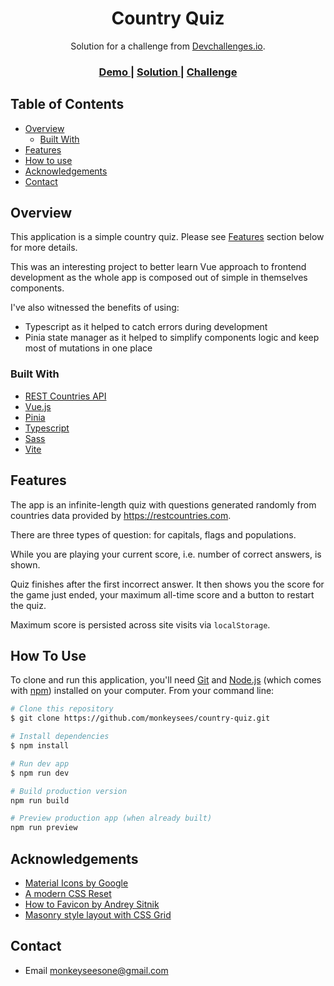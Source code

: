 <h1 align="center">Country Quiz</h1>

<div align="center">
   Solution for a challenge from  <a href="http://devchallenges.io" target="_blank">Devchallenges.io</a>.
</div>

<div align="center">
  <h3>
    <a href="https://monkeysees.github.io/country-quiz/">
      Demo
    </a>
    <span> | </span>
    <a href="https://github.com/monkeysees/country-quiz">
      Solution
    </a>
    <span> | </span>
    <a href="https://devchallenges.io/challenges/Bu3G2irnaXmfwQ8sZkw8">
      Challenge
    </a>
  </h3>
</div>

## Table of Contents

- [Overview](#overview)
  - [Built With](#built-with)
- [Features](#features)
- [How to use](#how-to-use)
- [Acknowledgements](#acknowledgements)
- [Contact](#contact)

## Overview

This application is a simple country quiz. Please see [Features](#features) section below for more details.

This was an interesting project to better learn Vue approach to frontend development
as the whole app is composed out of simple in themselves components.

I've also witnessed the benefits of using:

- Typescript as it helped to catch errors during development
- Pinia state manager as it helped to simplify components logic and keep most of mutations in one place

### Built With

- [REST Countries API](https://restcountries.com/)
- [Vue.js](https://vuejs.org/)
- [Pinia](https://pinia.vuejs.org/)
- [Typescript](https://www.typescriptlang.org/)
- [Sass](https://sass-lang.com/)
- [Vite](vitejs.dev/)

## Features

The app is an infinite-length quiz with questions generated randomly from countries data provided by https://restcountries.com.

There are three types of question: for capitals, flags and populations.

While you are playing your current score, i.e. number of correct answers, is shown.

Quiz finishes after the first incorrect answer. It then shows you the score for the game just ended, your maximum all-time score and a button to restart the quiz.

Maximum score is persisted across site visits via `localStorage`.

## How To Use

To clone and run this application, you'll need [Git](https://git-scm.com) and [Node.js](https://nodejs.org/en/download/) (which comes with [npm](http://npmjs.com)) installed on your computer. From your command line:

```bash
# Clone this repository
$ git clone https://github.com/monkeysees/country-quiz.git

# Install dependencies
$ npm install

# Run dev app
$ npm run dev

# Build production version
npm run build

# Preview production app (when already built)
npm run preview
```

## Acknowledgements

- [Material Icons by Google](https://material.io/resources/icons/?style=round)
- [A modern CSS Reset](https://piccalil.li/blog/a-modern-css-reset/)
- [How to Favicon by Andrey Sitnik](https://evilmartians.com/chronicles/how-to-favicon-in-2021-six-files-that-fit-most-needs)
- [Masonry style layout with CSS Grid](https://medium.com/@andybarefoot/a-masonry-style-layout-using-css-grid-8c663d355ebb)

## Contact

- Email monkeyseesone@gmail.com

